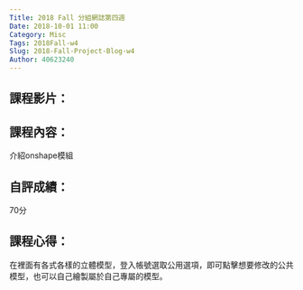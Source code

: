 ```yaml
---
Title: 2018 Fall 分組網誌第四週
Date: 2018-10-01 11:00
Category: Misc
Tags: 2018Fall-w4
Slug: 2018-Fall-Project-Blog-w4
Author: 40623240
---
```




<!-- PELICAN_END_SUMMARY -->

課程影片：
----

課程內容：
----
介紹onshape模組

自評成績：
----
70分

課程心得：
----
在裡面有各式各樣的立體模型，登入帳號選取公用選項，即可點擊想要修改的公共模型，也可以自己繪製屬於自己專屬的模型。

